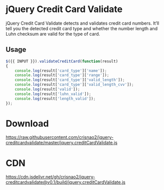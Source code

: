 # jQuery Credit Card Validate

jQuery Credit Card Validate detects and validates credit card numbers. It’ll tell you the detected credit card type and whether the number length and Luhn checksum are valid for the type of card.

## Usage
```javascript
$({{ INPUT }}).validateCreditCard(function(result)
{
    console.log(result['card_type']['name']);
    console.log(result['card_type']['range']);
    console.log(result['card_type']['valid_length']);
    console.log(result['card_type']['valid_length_cvv']);
    console.log(result['valid']);
    console.log(result['luhn_valid']);
    console.log(result['length_valid']);
});
```
# Download

https://raw.githubusercontent.com/crisnao2/jquery-creditcardvalidate/master/jquery.creditCardValidate.js

# CDN

https://cdn.jsdelivr.net/gh/crisnao2/jquery-creditcardvalidate@v0.1/build/jquery.creditCardValidate.js